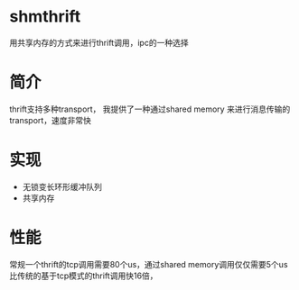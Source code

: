 # shmthrift
用共享内存的方式来进行thrift调用，ipc的一种选择

# 简介
thrift支持多种transport， 我提供了一种通过shared memory 来进行消息传输的 transport，速度非常快

# 实现
* 无锁变长环形缓冲队列
* 共享内存

# 性能
常规一个thrift的tcp调用需要80个us，通过shared memory调用仅仅需要5个us
比传统的基于tcp模式的thrift调用快16倍，
